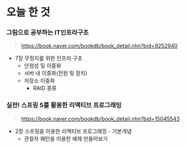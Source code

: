 # 오늘 한 것 

### 그림으로 공부하는 IT인프라구조
> https://book.naver.com/bookdb/book_detail.nhn?bid=9252940

- 7장 무정지를 위한 인프라 구조
    - 안정성 및 이중화
    - 서버 내 이중화(전원 및 장치)
    - 저장소 이중화
        - RAID 종류

### 실전! 스프링 5를 활용한 리액티브 프로그래밍
> https://book.naver.com/bookdb/book_detail.nhn?bid=15045543

- 2장 스프링을 이용한 리액티브 프로그래밍 - 기본개념
    - 관찰자 패턴을 이용한 예제 만들어보기
